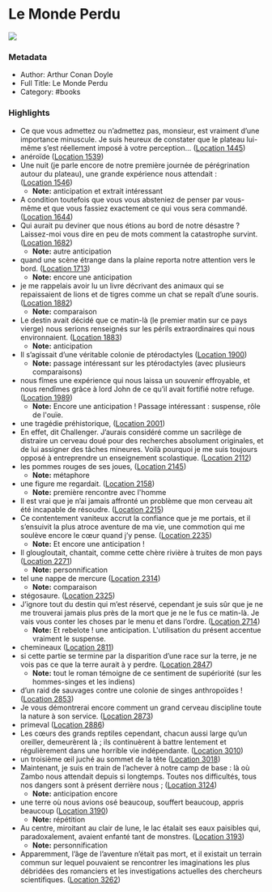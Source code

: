 # Le Monde Perdu

![](https://images-na.ssl-images-amazon.com/images/I/31CllgueATL._SL2000_.jpg)

### Metadata

- Author: Arthur Conan Doyle
- Full Title: Le Monde Perdu
- Category: #books

### Highlights

- Ce que vous admettez ou n’admettez pas, monsieur, est vraiment d’une importance minuscule. Je suis heureux de constater que le plateau lui-même s’est réellement imposé à votre perception… ([Location 1445](https://readwise.io/to_kindle?action=open&asin=B00BU7DGEE&location=1445))
- anéroïde ([Location 1539](https://readwise.io/to_kindle?action=open&asin=B00BU7DGEE&location=1539))
- Une nuit (je parle encore de notre première journée de pérégrination autour du plateau), une grande expérience nous attendait : ([Location 1546](https://readwise.io/to_kindle?action=open&asin=B00BU7DGEE&location=1546))
    - **Note:** anticipation et extrait intéressant
- A condition toutefois que vous vous absteniez de penser par vous-même et que vous fassiez exactement ce qui vous sera commandé. ([Location 1644](https://readwise.io/to_kindle?action=open&asin=B00BU7DGEE&location=1644))
- Qui aurait pu deviner que nous étions au bord de notre désastre ? Laissez-moi vous dire en peu de mots comment la catastrophe survint. ([Location 1682](https://readwise.io/to_kindle?action=open&asin=B00BU7DGEE&location=1682))
    - **Note:** autre anticipation 
- quand une scène étrange dans la plaine reporta notre attention vers le bord. ([Location 1713](https://readwise.io/to_kindle?action=open&asin=B00BU7DGEE&location=1713))
    - **Note:** encore une anticipation 
- je me rappelais avoir lu un livre décrivant des animaux qui se repaissaient de lions et de tigres comme un chat se repaît d’une souris. ([Location 1882](https://readwise.io/to_kindle?action=open&asin=B00BU7DGEE&location=1882))
    - **Note:** comparaison
- Le destin avait décidé que ce matin-là (le premier matin sur ce pays vierge) nous serions renseignés sur les périls extraordinaires qui nous environnaient. ([Location 1883](https://readwise.io/to_kindle?action=open&asin=B00BU7DGEE&location=1883))
    - **Note:** anticipation 
- Il s’agissait d’une véritable colonie de ptérodactyles ([Location 1900](https://readwise.io/to_kindle?action=open&asin=B00BU7DGEE&location=1900))
    - **Note:** passage intéressant sur les ptérodactyles (avec plusieurs comparaisons)
- nous fîmes une expérience qui nous laissa un souvenir effroyable, et nous rendîmes grâce à lord John de ce qu’il avait fortifié notre refuge. ([Location 1989](https://readwise.io/to_kindle?action=open&asin=B00BU7DGEE&location=1989))
    - **Note:** Encore une anticipation ! Passage intéressant : suspense, rôle de l'ouïe.
- une tragédie préhistorique, ([Location 2001](https://readwise.io/to_kindle?action=open&asin=B00BU7DGEE&location=2001))
- En effet, dit Challenger. J’aurais considéré comme un sacrilège de distraire un cerveau doué pour des recherches absolument originales, et de lui assigner des tâches mineures. Voilà pourquoi je me suis toujours opposé à entreprendre un enseignement scolastique. ([Location 2112](https://readwise.io/to_kindle?action=open&asin=B00BU7DGEE&location=2112))
- les pommes rouges de ses joues, ([Location 2145](https://readwise.io/to_kindle?action=open&asin=B00BU7DGEE&location=2145))
    - **Note:** métaphore 
- une figure me regardait. ([Location 2158](https://readwise.io/to_kindle?action=open&asin=B00BU7DGEE&location=2158))
    - **Note:** première rencontre avec l'homme
- Il est vrai que je n’ai jamais affronté un problème que mon cerveau ait été incapable de résoudre. ([Location 2215](https://readwise.io/to_kindle?action=open&asin=B00BU7DGEE&location=2215))
- Ce contentement vaniteux accrut la confiance que je me portais, et il s’ensuivit la plus atroce aventure de ma vie, une commotion qui me soulève encore le cœur quand j’y pense. ([Location 2235](https://readwise.io/to_kindle?action=open&asin=B00BU7DGEE&location=2235))
    - **Note:** Et encore une anticipation !
- Il glougloutait, chantait, comme cette chère rivière à truites de mon pays ([Location 2271](https://readwise.io/to_kindle?action=open&asin=B00BU7DGEE&location=2271))
    - **Note:** personnification 
- tel une nappe de mercure ([Location 2314](https://readwise.io/to_kindle?action=open&asin=B00BU7DGEE&location=2314))
    - **Note:** comparaison 
- stégosaure. ([Location 2325](https://readwise.io/to_kindle?action=open&asin=B00BU7DGEE&location=2325))
- J’ignore tout du destin qui m’est réservé, cependant je suis sûr que je ne me trouverai jamais plus près de la mort que je ne le fus ce matin-là. Je vais vous conter les choses par le menu et dans l’ordre. ([Location 2714](https://readwise.io/to_kindle?action=open&asin=B00BU7DGEE&location=2714))
    - **Note:** Et rebelote ! une anticipation. L'utilisation du présent accentue vraiment le suspense.
- chemineaux ([Location 2811](https://readwise.io/to_kindle?action=open&asin=B00BU7DGEE&location=2811))
- si cette partie se termine par la disparition d’une race sur la terre, je ne vois pas ce que la terre aurait à y perdre. ([Location 2847](https://readwise.io/to_kindle?action=open&asin=B00BU7DGEE&location=2847))
    - **Note:** tout le roman témoigne de ce sentiment de supériorité (sur les hommes-singes et les indiens)
- d’un raid de sauvages contre une colonie de singes anthropoïdes ! ([Location 2853](https://readwise.io/to_kindle?action=open&asin=B00BU7DGEE&location=2853))
- Je vous démontrerai encore comment un grand cerveau discipline toute la nature à son service. ([Location 2873](https://readwise.io/to_kindle?action=open&asin=B00BU7DGEE&location=2873))
- primeval ([Location 2886](https://readwise.io/to_kindle?action=open&asin=B00BU7DGEE&location=2886))
- Les cœurs des grands reptiles cependant, chacun aussi large qu’un oreiller, demeurèrent là ; ils continuèrent à battre lentement et régulièrement dans une horrible vie indépendante. ([Location 3010](https://readwise.io/to_kindle?action=open&asin=B00BU7DGEE&location=3010))
- un troisième œil juché au sommet de la tête ([Location 3018](https://readwise.io/to_kindle?action=open&asin=B00BU7DGEE&location=3018))
- Maintenant, je suis en train de l’achever à notre camp de base : là où Zambo nous attendait depuis si longtemps. Toutes nos difficultés, tous nos dangers sont à présent derrière nous ; ([Location 3124](https://readwise.io/to_kindle?action=open&asin=B00BU7DGEE&location=3124))
    - **Note:** anticipation encore 
- une terre où nous avions osé beaucoup, souffert beaucoup, appris beaucoup ([Location 3190](https://readwise.io/to_kindle?action=open&asin=B00BU7DGEE&location=3190))
    - **Note:** répétition
- Au centre, miroitant au clair de lune, le lac étalait ses eaux paisibles qui, paradoxalement, avaient enfanté tant de monstres. ([Location 3193](https://readwise.io/to_kindle?action=open&asin=B00BU7DGEE&location=3193))
    - **Note:** personnification
- Apparemment, l’âge de l’aventure n’était pas mort, et il existait un terrain commun sur lequel pouvaient se rencontrer les imaginations les plus débridées des romanciers et les investigations actuelles des chercheurs scientifiques. ([Location 3262](https://readwise.io/to_kindle?action=open&asin=B00BU7DGEE&location=3262))
